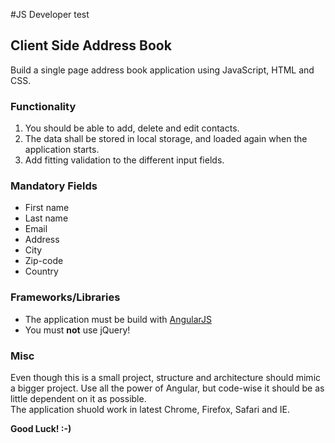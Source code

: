 #JS Developer test

## Client Side Address Book
Build a single page address book application using JavaScript, HTML and CSS.

### Functionality
1. You should be able to add, delete and edit contacts.
2. The data shall be stored in local storage, and loaded again when the application starts.
3. Add fitting validation to the different input fields.

### Mandatory Fields
* First name
* Last name
* Email
* Address
* City
* Zip-code
* Country

### Frameworks/Libraries
* The application must be build with [AngularJS](https://angularjs.org/)
* You must **not** use jQuery!

### Misc
Even though this is a small project, structure and architecture should mimic a bigger project.
Use all the power of Angular, but code-wise it should be as little dependent on it as possible.  
The application shuold work in latest Chrome, Firefox, Safari and IE.

**Good Luck! :-)**
